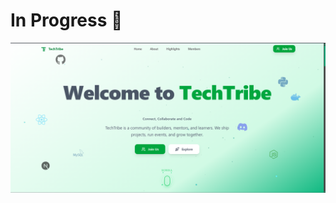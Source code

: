 # In Progress 🚀
 ![project banner](https://github.com/Web-Bikash-Agency/TechTribe-Portfolio/blob/main/Screenshot%202025-10-10%20210308.png?raw=true)
